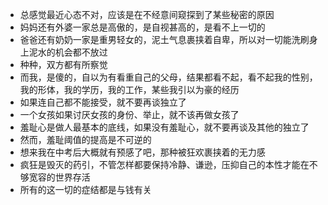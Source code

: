 - 总感觉最近心态不对，应该是在不经意间窥探到了某些秘密的原因
- 妈妈还有外婆一家总是高傲的，是自视甚高的，是看不上一切的
- 爸爸还有奶奶一家是重男轻女的，泥土气息裹挟着自卑，所以对一切能洗刷身上泥水的机会都不放过
- 种种，双方都有所察觉
- 而我，是傻的，自以为有看重自己的父母，结果都看不起，看不起我的性别，我的形体，我的学历，我的工作，某些我引以为豪的经历
- 如果连自己都不能接受，就不要再谈独立了
- 一个女孩如果讨厌女孩的身份、举止，就不该再做女孩了
- 羞耻心是做人最基本的底线，如果没有羞耻心，就不要再谈及其他的独立了
- 然而，羞耻阈值的提高是不可逆的
- 想来我在中考后大概就有预感了吧，那种被狂欢裹挟着的无力感
- 疯狂是毁灭的药引，不管怎样都要保持冷静、谦逊，压抑自己的本性才能在不够宽容的世界存活
- 所有的这一切的症结都是与钱有关
